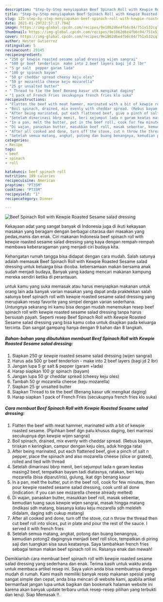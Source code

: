 ```yaml
---
description: "Step-by-Step menyiapakan Beef Spinach Roll with Kewpie Roasted Sesame salad dressing Favorite"
title: "Step-by-Step menyiapakan Beef Spinach Roll with Kewpie Roasted Sesame salad dressing Favorite"
slug: 125-step-by-step-menyiapakan-beef-spinach-roll-with-kewpie-roasted-sesame-salad-dressing-favorite
date: 2021-01-29T22:57:17.794Z
image: https://img-global.cpcdn.com/recipes/9e1862d6e4fb6c04/751x532cq70/beef-spinach-roll-with-kewpie-roasted-sesame-salad-dressing-foto-resep-utama.jpg
thumbnail: https://img-global.cpcdn.com/recipes/9e1862d6e4fb6c04/751x532cq70/beef-spinach-roll-with-kewpie-roasted-sesame-salad-dressing-foto-resep-utama.jpg
cover: https://img-global.cpcdn.com/recipes/9e1862d6e4fb6c04/751x532cq70/beef-spinach-roll-with-kewpie-roasted-sesame-salad-dressing-foto-resep-utama.jpg
author: Hester Gutierrez
ratingvalue: 5
reviewcount: 29145
recipeingredient:
- "250 gr kewpie roasted sesame salad dressing wijen sangrai"
- "500 gr beef tenderloin  make into 2 beef layers bagi jd 2 lbr"
- "5 gr salt  pepper garam lada"
- "100 gr spinach bayam"
- "50 gr cheddar spread cheesy keju oles"
- "50 gr mozarella cheese keju mozarella"
- "25 gr unsalted butter"
- " Thread to tie the beef Benang kasur utk mengikat daging"
- "1 pack of French Fries secukupnya french fries klo suka"
recipeinstructions:
- "Flatten the beef with meat hammer, marinated with a bit of kewpie roasted sesame. (Pipihkan beef dgn palu khusus daging, beri marinasi secukupnya dgn kewpie wijen sangrai)"
- "Boil spinach, drained, mix evenly with cheddar spread. (Rebus bayam, tiriskan n keringkan, campur dengan keju oles, aduk hingga rata)"
- "After being marinated, put each flattened beef, give a pinch of salt n pepper, place the spinach and also mozarella cheese (slice or grated), rolled and tied with thread"
- "Setelah dimarinasi bbrp menit, beri sejumput lada n garam keatas masing2 beef, tempatkan bayam tadi diatasnya, ratakan, beri keju mozarella (bisa diparut/iris), gulung, ikat dgn benang kasur"
- "In a pan, melt the butter, put in the beef roll, cook for few minutes, then pour kewpie roasted sesame salad dressing, cook until all done (indication: if you can see mozarella cheese already melted)"
- "Di wajan, panaskan butter, masukkan beef roll, masak sebentar, kemudian tuang saus kewpie wijen sangrai, masak hingga matang (indikasi sdh matang, biasanya kalau keju mozarella sdh meleleh didalam, daging sdh cukup matang)"
- "After all cooked and done, turn off the stove, cut n throw the thread then cut beef roll into slices, put in plate and pour the rest of the sauce. I served it with french fries"
- "Setelah semua matang, angkat, potong dan buang benangnya, kemudian potong2 dagingnya menjadi beef roll slice, tempatkan di piring saji dan tuangkan sisa saus keatasnya. Saya tambahkan french fries sebagai teman makan beef spinach roll ini. Rasanya enak dan mewah!"
categories:
- Recipe
tags:
- beef
- spinach
- roll

katakunci: beef spinach roll 
nutrition: 109 calories
recipecuisine: American
preptime: "PT35M"
cooktime: "PT35M"
recipeyield: "1"
recipecategory: Dinner

---
```



![Beef Spinach Roll with Kewpie Roasted Sesame salad dressing](https://img-global.cpcdn.com/recipes/9e1862d6e4fb6c04/751x532cq70/beef-spinach-roll-with-kewpie-roasted-sesame-salad-dressing-foto-resep-utama.jpg)

Kekayaan adat yang sangat banyak di Indonesia juga di ikuti kekayaan masakan yang beragam dengan berbagai citarasa dari masakan yang pedas,manis dan enak. Ciri makanan Indonesia beef spinach roll with kewpie roasted sesame salad dressing yang kaya dengan rempah-rempah membawa keberaragaman yang menjadi ciri budaya kita.


Kehangatan rumah tangga bisa didapat dengan cara mudah. Salah satunya adalah memasak Beef Spinach Roll with Kewpie Roasted Sesame salad dressing untuk keluarga bisa dicoba. kebersamaan makan bersama anak sudah menjadi budaya, Banyak yang kadang mencari makanan kampung mereka sendiri ketika di perantauan.



untuk kamu yang suka memasak atau harus menyiapkan makanan untuk orang lain ada banyak varian masakan yang dapat anda praktekkan salah satunya beef spinach roll with kewpie roasted sesame salad dressing yang merupakan resep favorite yang simpel dengan varian sederhana. Untungnya sekarang ini kamu bisa dengan mudah menemukan resep beef spinach roll with kewpie roasted sesame salad dressing tanpa harus bersusah payah.
Seperti resep Beef Spinach Roll with Kewpie Roasted Sesame salad dressing yang bisa kamu coba untuk disajikan pada keluarga tercinta. Dan sangat gampang hanya dengan 9 bahan dan 8 langkah.


<!--inarticleads1-->

##### Bahan-bahan yang dibutuhkan membuat Beef Spinach Roll with Kewpie Roasted Sesame salad dressing:

1. Siapkan 250 gr kewpie roasted sesame salad dressing (wijen sangrai)
1. Harus ada 500 gr beef tenderloin - make into 2 beef layers (bagi jd 2 lbr)
1. Jangan lupa 5 gr salt &amp; pepper (garam +lada)
1. Harap siapkan 100 gr spinach (bayam)
1. Jangan lupa 50 gr cheddar spread (cheesy keju oles)
1. Tambah 50 gr mozarella cheese (keju mozarella)
1. Siapkan 25 gr unsalted butter
1. Siapkan  Thread to tie the beef (Benang kasur utk mengikat daging)
1. Harap siapkan 1 pack of French Fries (secukupnya french fries klo suka)




<!--inarticleads2-->

##### Cara membuat  Beef Spinach Roll with Kewpie Roasted Sesame salad dressing:

1. Flatten the beef with meat hammer, marinated with a bit of kewpie roasted sesame. (Pipihkan beef dgn palu khusus daging, beri marinasi secukupnya dgn kewpie wijen sangrai)
1. Boil spinach, drained, mix evenly with cheddar spread. (Rebus bayam, tiriskan n keringkan, campur dengan keju oles, aduk hingga rata)
1. After being marinated, put each flattened beef, give a pinch of salt n pepper, place the spinach and also mozarella cheese (slice or grated), rolled and tied with thread
1. Setelah dimarinasi bbrp menit, beri sejumput lada n garam keatas masing2 beef, tempatkan bayam tadi diatasnya, ratakan, beri keju mozarella (bisa diparut/iris), gulung, ikat dgn benang kasur
1. In a pan, melt the butter, put in the beef roll, cook for few minutes, then pour kewpie roasted sesame salad dressing, cook until all done (indication: if you can see mozarella cheese already melted)
1. Di wajan, panaskan butter, masukkan beef roll, masak sebentar, kemudian tuang saus kewpie wijen sangrai, masak hingga matang (indikasi sdh matang, biasanya kalau keju mozarella sdh meleleh didalam, daging sdh cukup matang)
1. After all cooked and done, turn off the stove, cut n throw the thread then cut beef roll into slices, put in plate and pour the rest of the sauce. I served it with french fries
1. Setelah semua matang, angkat, potong dan buang benangnya, kemudian potong2 dagingnya menjadi beef roll slice, tempatkan di piring saji dan tuangkan sisa saus keatasnya. Saya tambahkan french fries sebagai teman makan beef spinach roll ini. Rasanya enak dan mewah!




Demikianlah cara membuat beef spinach roll with kewpie roasted sesame salad dressing yang sederhana dan enak. Terima kasih untuk waktu anda untuk membaca artikel resep ini. Saya yakin anda bisa membuatnya dengan mudah di rumah. Kami masih memiliki banyak resep makanan spesial yang sangat simple dan cepat, anda bisa mencari di website kami, apabila artikel bermanfaat jangan lupa untuk bagikan dan bookmark halaman website ini karena akan banyak update terbaru untuk resep-resep pilihan yang terbukti dan teruji. Siap Memasak !!. 
